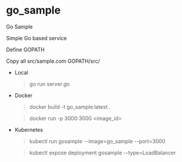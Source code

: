 # go_sample
Go Sample 

Simple Go based service

Define GOPATH

Copy all src/sample.com GOPATH/src/

* Local

    > go run server.go
* Docker

    > docker build -t go_sample:latest .
    
    > docker run -p 3000:3000 <image_id>

* Kubernetes
  
    > kubectl run gosample --image=go_sample --port=3000

    > kubectl expose deployment gosample --type=LoadBalancer
    

